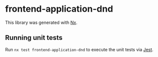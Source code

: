 # frontend-application-dnd

This library was generated with [Nx](https://nx.dev).

## Running unit tests

Run `nx test frontend-application-dnd` to execute the unit tests via [Jest](https://jestjs.io).
